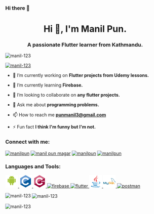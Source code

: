 ### Hi there 👋

<h1 align="center">Hi 👋, I'm Manil Pun.</h1>
<h3 align="center">A passionate Flutter learner from Kathmandu.</h3>

<p align="left"> <img src="https://komarev.com/ghpvc/?username=manil-123&label=Profile%20views&color=0e75b6&style=flat" alt="manil-123" /> </p>

<p align="left"> <a href="https://github.com/ryo-ma/github-profile-trophy"><img src="https://github-profile-trophy.vercel.app/?username=manil-123" alt="manil-123" /></a> </p>

- 🔭 I’m currently working on **Flutter projects from Udemy lessons.**

- 🌱 I’m currently learning **Firebase.**

- 👯 I’m looking to collaborate on **any flutter projects.**

- 💬 Ask me about **programming problems.**

- 📫 How to reach me **punmanil3@gmail.com**

- ⚡ Fun fact **I think I'm funny but I'm not.**

<h3 align="left">Connect with me:</h3>
<p align="left">
<a href="https://linkedin.com/in/manilpun" target="blank"><img align="center" src="https://raw.githubusercontent.com/rahuldkjain/github-profile-readme-generator/master/src/images/icons/Social/linked-in-alt.svg" alt="manilpun" height="30" width="40" /></a>
<a href="https://fb.com/manil pun magar" target="blank"><img align="center" src="https://raw.githubusercontent.com/rahuldkjain/github-profile-readme-generator/master/src/images/icons/Social/facebook.svg" alt="manil pun magar" height="30" width="40" /></a>
<a href="https://instagram.com/manilpun" target="blank"><img align="center" src="https://raw.githubusercontent.com/rahuldkjain/github-profile-readme-generator/master/src/images/icons/Social/instagram.svg" alt="manilpun" height="30" width="40" /></a>
<a href="https://www.hackerrank.com/manilpun" target="blank"><img align="center" src="https://raw.githubusercontent.com/rahuldkjain/github-profile-readme-generator/master/src/images/icons/Social/hackerrank.svg" alt="manilpun" height="30" width="40" /></a>
</p>

<h3 align="left">Languages and Tools:</h3>
<p align="left"> <a href="https://developer.android.com" target="_blank"> <img src="https://raw.githubusercontent.com/devicons/devicon/master/icons/android/android-original-wordmark.svg" alt="android" width="40" height="40"/> </a> <a href="https://www.cprogramming.com/" target="_blank"> <img src="https://raw.githubusercontent.com/devicons/devicon/master/icons/c/c-original.svg" alt="c" width="40" height="40"/> </a> <a href="https://www.w3schools.com/cpp/" target="_blank"> <img src="https://raw.githubusercontent.com/devicons/devicon/master/icons/cplusplus/cplusplus-original.svg" alt="cplusplus" width="40" height="40"/> </a> <a href="https://firebase.google.com/" target="_blank"> <img src="https://www.vectorlogo.zone/logos/firebase/firebase-icon.svg" alt="firebase" width="40" height="40"/> </a> <a href="https://flutter.dev" target="_blank"> <img src="https://www.vectorlogo.zone/logos/flutterio/flutterio-icon.svg" alt="flutter" width="40" height="40"/> </a> <a href="https://www.java.com" target="_blank"> <img src="https://raw.githubusercontent.com/devicons/devicon/master/icons/java/java-original.svg" alt="java" width="40" height="40"/> </a> <a href="https://www.mysql.com/" target="_blank"> <img src="https://raw.githubusercontent.com/devicons/devicon/master/icons/mysql/mysql-original-wordmark.svg" alt="mysql" width="40" height="40"/> </a> <a href="https://postman.com" target="_blank"> <img src="https://www.vectorlogo.zone/logos/getpostman/getpostman-icon.svg" alt="postman" width="40" height="40"/> </a> </p>

<p><img align="left" src="https://github-readme-stats.vercel.app/api/top-langs?username=manil-123&show_icons=true&locale=en&layout=compact" alt="manil-123" /></p>

<p>&nbsp;<img align="center" src="https://github-readme-stats.vercel.app/api?username=manil-123&show_icons=true&locale=en" alt="manil-123" /></p>

<p><img align="center" src="https://github-readme-streak-stats.herokuapp.com/?user=manil-123&" alt="manil-123" /></p>

